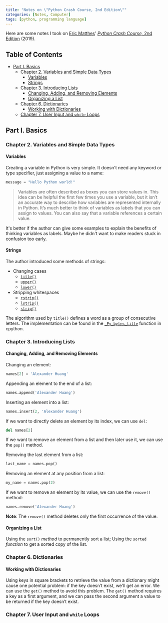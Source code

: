 ```yaml
---
title: "Notes on \"Python Crash Course, 2nd Edition\""
categories: [Notes, Computer]
tags: [python, programming language]
---
```


Here are some notes I took on [Eric Matthes](https://ehmatthes.github.io/)' [*Python Crash Course*, 2nd Edition](https://nostarch.com/pythoncrashcourse2e) (2019).

## Table of Contents <!-- omit in toc -->

- [Part I. Basics](#part-i-basics)
  - [Chapter 2. Variables and Simple Data Types](#chapter-2-variables-and-simple-data-types)
    - [Variables](#variables)
    - [Strings](#strings)
  - [Chapter 3. Introducing Lists](#chapter-3-introducing-lists)
    - [Changing, Adding, and Removing Elements](#changing-adding-and-removing-elements)
    - [Organizing a List](#organizing-a-list)
  - [Chapter 6. Dictionaries](#chapter-6-dictionaries)
    - [Working with Dictionaries](#working-with-dictionaries)
  - [Chapter 7. User Input and `while` Loops](#chapter-7-user-input-and-while-loops)

## Part I. Basics

### Chapter 2. Variables and Simple Data Types

#### Variables

Creating a variable in Python is very simple. It doesn't need any keyword or type specifier, just assigning a value to a name:

```python
message = "Hello Python world!"
```

> Variables are often described as boxes you can store values in. This idea can be helpful the first few times you use a variable, but it isn’t an accurate way to describe how variables are represented internally in Python. It’s much better to think of variables as labels that you can assign to values. You can also say that a variable references a certain value.

It's better if the author can give some examples to explain the benefits of thinking variables as labels. Maybe he didn't want to make readers stuck in confusion too early.

#### Strings

The author introduced some methods of strings:

- Changing cases
  - [`title()`](https://docs.python.org/3/library/stdtypes.html#str.title)
  - [`upper()`](https://docs.python.org/3/library/stdtypes.html#str.upper)
  - [`lower()`](https://docs.python.org/3/library/stdtypes.html#str.lower)
- Stripping whitespaces
  - [`rstrip()`](https://docs.python.org/3/library/stdtypes.html#str.rstrip)
  - [`lstrip()`](https://docs.python.org/3/library/stdtypes.html#str.lstrip)
  - [`strip()`](https://docs.python.org/3/library/stdtypes.html#str.strip)

The algorithm used by `title()` defines a word as a group of consecutive letters. The implementation can be found in the [`_Py_bytes_title`](https://github.com/python/cpython/blob/a15e260b708a98edaba86a2aa663c3f6b2abc964/Objects/bytes_methods.c#L334) function in cpython.

### Chapter 3. Introducing Lists

#### Changing, Adding, and Removing Elements

Changing an element:

```python
names[2] = 'Alexander Huang'
```

Appending an element to the end of a list:

```python
names.append('Alexander Huang')
```

Inserting an element into a list:

```python
names.insert(2, 'Alexander Huang')
```

If we want to directly delete an element by its index, we can use `del`:

```python
del names[2]
```

If we want to remove an element from a list and then later use it, we can use the `pop()` method.

Removing the last element from a list:

```python
last_name = names.pop()
```

Removing an element at any position from a list:

```python
my_name = names.pop(2)
```

If we want to remove an element by its value, we can use the `remove()` method:

```python
names.remove('Alexander Huang')
```

**Note**: The `remove()` method deletes only the first occurrence of the value.

#### Organizing a List

Using the `sort()` *method* to permanently sort a list; Using the `sorted` *function* to get a sorted copy of the list.

### Chapter 6. Dictionaries

#### Working with Dictionaries

Using keys in square brackets to retrieve the value from a dictionary might cause one potential problem: if the key doesn’t exist, we'll get an error. We can use the `get()` method to avoid this problem. The `get()` method requires a key as a first argument, and we can pass the second argument a value to be returned if the key doesn’t exist.

### Chapter 7. User Input and `while` Loops
